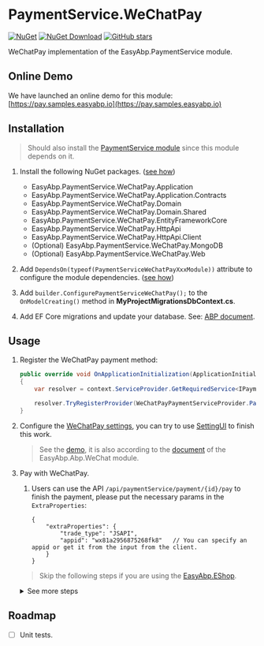 # PaymentService.WeChatPay

[![NuGet](https://img.shields.io/nuget/v/EasyAbp.PaymentService.WeChatPay.Domain.Shared.svg?style=flat-square)](https://www.nuget.org/packages/EasyAbp.PaymentService.WeChatPay.Domain.Shared)
[![NuGet Download](https://img.shields.io/nuget/dt/EasyAbp.PaymentService.WeChatPay.Domain.Shared.svg?style=flat-square)](https://www.nuget.org/packages/EasyAbp.PaymentService.WeChatPay.Domain.Shared)
[![GitHub stars](https://img.shields.io/github/stars/EasyAbp/PaymentService?style=social)](https://www.github.com/EasyAbp/PaymentService)

WeChatPay implementation of the EasyAbp.PaymentService module.

## Online Demo

We have launched an online demo for this module: [https://pay.samples.easyabp.io](https://pay.samples.easyabp.io)

## Installation

> Should also install the [PaymentService module](/docs/README.md#getting-started) since this module depends on it.

1. Install the following NuGet packages. ([see how](https://github.com/EasyAbp/EasyAbpGuide/blob/master/How-To.md#add-nuget-packages))

    * EasyAbp.PaymentService.WeChatPay.Application
    * EasyAbp.PaymentService.WeChatPay.Application.Contracts
    * EasyAbp.PaymentService.WeChatPay.Domain
    * EasyAbp.PaymentService.WeChatPay.Domain.Shared
    * EasyAbp.PaymentService.WeChatPay.EntityFrameworkCore
    * EasyAbp.PaymentService.WeChatPay.HttpApi
    * EasyAbp.PaymentService.WeChatPay.HttpApi.Client
    * (Optional) EasyAbp.PaymentService.WeChatPay.MongoDB
    * (Optional) EasyAbp.PaymentService.WeChatPay.Web

1. Add `DependsOn(typeof(PaymentServiceWeChatPayXxxModule))` attribute to configure the module dependencies. ([see how](https://github.com/EasyAbp/EasyAbpGuide/blob/master/How-To.md#add-module-dependencies))

1. Add `builder.ConfigurePaymentServiceWeChatPay();` to the `OnModelCreating()` method in **MyProjectMigrationsDbContext.cs**.

1. Add EF Core migrations and update your database. See: [ABP document](https://docs.abp.io/en/abp/latest/Tutorials/Part-1?UI=MVC#add-new-migration-update-the-database).

## Usage

1. Register the WeChatPay payment method:
    ```csharp
    public override void OnApplicationInitialization(ApplicationInitializationContext context)
    {
        var resolver = context.ServiceProvider.GetRequiredService<IPaymentServiceResolver>();

        resolver.TryRegisterProvider(WeChatPayPaymentServiceProvider.PaymentMethod, typeof(WeChatPayPaymentServiceProvider));
    }
    ```
    
2. Configure the [WeChatPay settings](https://github.com/EasyAbp/PaymentService/blob/master/modules/EasyAbp.PaymentService.WeChatPay/src/EasyAbp.PaymentService.WeChatPay.Domain/EasyAbp/PaymentService/WeChatPay/Settings/WeChatPaySettings.cs), you can try to use [SettingUI](https://github.com/EasyAbp/Abp.SettingUi) to finish this work.
    > See the [demo](https://github.com/EasyAbp/PaymentService/blob/master/samples/PaymentServiceSample/aspnet-core/src/PaymentServiceSample.Web/appsettings.json), it is also according to the [document](https://github.com/EasyAbp/Abp.WeChat/blob/master/doc/WeChatPay.md) of the EasyAbp.Abp.WeChat module.

3. Pay with WeChatPay.
    1. Users can use the API `/api/paymentService/payment/{id}/pay` to finish the payment, please put the necessary params in the `ExtraProperties`:
    
        ```
        {
            "extraProperties": {
                "trade_type": "JSAPI",
                "appid": "wx81a2956875268fk8"   // You can specify an appid or get it from the input from the client.
            }
        }
        ```

    > Skip the following steps if you are using the [EasyAbp.EShop](https://github.com/EasyAbp/EShop).

    <details>
    <summary>See more steps</summary>

    2. Create a payment with the payment method `WeChatPay`.
        > Other modules or apps that depend on PaymentService module should create payments via distributed events.

        <details>
        <summary>See sample code</summary>

        ```csharp
        await _distributedEventBus.PublishAsync(new CreatePaymentEto
        {
            TenantId = CurrentTenant.Id,
            UserId = CurrentUser.GetId(),
            PaymentMethod = "WeChatPay",   // Should specify the payment method as "WeChatPay"
            Currency = "CNY",   // Should always be "CNY"
            PaymentItems = orders.Select(order => new CreatePaymentItemEto
            {
                ItemType = "MyCustomKeyword", // It is just a sample and you can customize it yourself
                ItemKey = order.Id,
                OriginalPaymentAmount = order.Price
            }).ToList()
        });
        ```
        > please refer to the [usage in EShop](https://github.com/EasyAbp/EShop/blob/dev/modules/EasyAbp.EShop.Payments/src/EasyAbp.EShop.Payments.Application/EasyAbp/EShop/Payments/Payments/PaymentAppService.cs)
        </details>

    3. Handle the payment created distributed event to get and remember the `PaymentId`.
        <details>
        <summary>See sample code</summary>

        ```csharp
        public class MyCustomPaymentCreatedEventHandler : IDistributedEventHandler<EntityCreatedEto<PaymentEto>>, ITransientDependency
        {
            [UnitOfWork(isTransactional: true)]
            public virtual async Task HandleEventAsync(EntityCreatedEto<PaymentEto> eventData)
            {
                foreach (var item in eventData.Entity.PaymentItems.Where(item => item.ItemType == "MyCustomKeyword"))
                {
                    // Persistence the PaymentId of the ongoing payment, so user can get it in some way.
                }
            }
        }
        ```
        > please refer to the [usage in EShop](https://github.com/EasyAbp/EShop/blob/dev/modules/EasyAbp.EShop.Orders/src/EasyAbp.EShop.Orders.Domain/EasyAbp/EShop/Orders/Orders/OrderPaymentCreatedEventHandler.cs)
        </details>

    4. Handle the payment canceled distributed event to clear the remembered the `PaymentId`.
        <details>
        <summary>See sample code</summary>

        ```csharp
        public class MyCustomPaymentCanceledEventHandler : IDistributedEventHandler<PaymentCanceledEto>, ITransientDependency
        {
            [UnitOfWork(isTransactional: true)]
            public virtual async Task HandleEventAsync(PaymentCanceledEto payment)
            {
                foreach (var item in payment.PaymentItems.Where(item => item.ItemType == "MyCustomKeyword"))
                {
                    // Remove the remembered PaymentId.
                }
            }
        }
        ```
        > please refer to the [usage in EShop](https://github.com/EasyAbp/EShop/blob/dev/modules/EasyAbp.EShop.Orders/src/EasyAbp.EShop.Orders.Domain/EasyAbp/EShop/Orders/Orders/OrderPaymentCanceledEventHandler.cs)
        </details>

    5. Handle the payment completed distributed event:
        <details>
        <summary>See sample code</summary>

        ```csharp
        public class MyCustomPaymentCompletedEventHandler : IDistributedEventHandler<PaymentCompletedEto>, ITransientDependency
        {
            [UnitOfWork(isTransactional: true)]
            public virtual async Task HandleEventAsync(PaymentCompletedEto payment)
            {
                foreach (var item in payment.PaymentItems.Where(item => item.ItemType == "MyCustomKeyword"))
                {
                    // Maybe you can automatically send out the goods to the customer here.
                }
            }
        }
        ```
        > please refer to the [usage in EShop](https://github.com/EasyAbp/EShop/blob/dev/modules/EasyAbp.EShop.Orders/src/EasyAbp.EShop.Orders.Domain/EasyAbp/EShop/Orders/Orders/OrderPaymentCompletedEventHandler.cs)
        </details>
    </details>

## Roadmap

- [ ] Unit tests.
